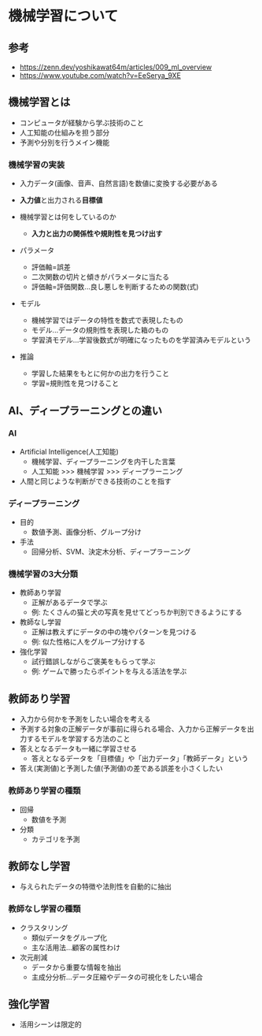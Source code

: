 # 機械学習について

## 参考

- https://zenn.dev/yoshikawat64m/articles/009_ml_overview
- https://www.youtube.com/watch?v=EeSerya_9XE

## 機械学習とは

- コンピュータが経験から学ぶ技術のこと
- 人工知能の仕組みを担う部分
- 予測や分別を行うメイン機能

### 機械学習の実装
- 入力データ(画像、音声、自然言語)を数値に変換する必要がある
- **入力値**と出力される**目標値**
- 機械学習とは何をしているのか
  - **入力と出力の関係性や規則性を見つけ出す**

- パラメータ
  - 評価軸=誤差
  - 二次関数の切片と傾きがパラメータに当たる
  - 評価軸=評価関数...良し悪しを判断するための関数(式)

- モデル
  - 機械学習ではデータの特性を数式で表現したもの
  - モデル...データの規則性を表現した箱のもの
  - 学習済モデル...学習後数式が明確になったものを学習済みモデルという

- 推論
  - 学習した結果をもとに何かの出力を行うこと
  - 学習=規則性を見つけること

## AI、ディープラーニングとの違い

### AI
- Artificial Intelligence(人工知能)
  - 機械学習、ディープラーニングを内干した言葉
  - 人工知能 >>> 機械学習 >>> ディープラーニング
- 人間と同じような判断ができる技術のことを指す


### ディープラーニング
- 目的
  - 数値予測、画像分析、グループ分け
- 手法
  - 回帰分析、SVM、決定木分析、ディープラーニング


### 機械学習の3大分類

- 教師あり学習
  - 正解があるデータで学ぶ
  - 例: たくさんの猫と犬の写真を見せてどっちか判別できるようにする
- 教師なし学習
  - 正解は教えずにデータの中の塊やパターンを見つける
  - 例: 似た性格に人をグループ分けする
- 強化学習
  - 試行錯誤しながらご褒美をもらって学ぶ
  - 例: ゲームで勝ったらポイントを与える活法を学ぶ


## 教師あり学習
- 入力から何かを予測をしたい場合を考える
- 予測する対象の正解データが事前に得られる場合、入力から正解データを出力するモデルを学習する方法のこと
- 答えとなるデータも一緒に学習させる
  - 答えとなるデータを「目標値」や「出力データ」「教師データ」という
- 答え(実測値)と予測した値(予測値)の差である誤差を小さくしたい

### 教師あり学習の種類
- 回帰
  - 数値を予測
- 分類
  - カテゴリを予測

## 教師なし学習
- 与えられたデータの特徴や法則性を自動的に抽出

### 教師なし学習の種類
- クラスタリング
  - 類似データをグループ化
  - 主な活用法...顧客の属性わけ
- 次元削減
  - データから重要な情報を抽出
  - 主成分分析...データ圧縮やデータの可視化をしたい場合

## 強化学習
- 活用シーンは限定的



